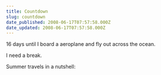 ```yaml
---
title: Countdown
slug: countdown
date_published: 2008-06-17T07:57:58.000Z
date_updated: 2008-06-17T07:57:58.000Z
---
```


16 days until I board a aeroplane and fly out across the ocean.

I need a break.

Summer travels in a nutshell:
